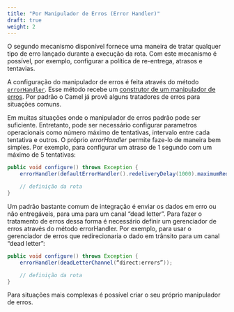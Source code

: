 ```yaml
---
title: "Por Manipulador de Erros (Error Handler)"
draft: true
weight: 2
---
```


O segundo mecanismo disponível fornece uma maneira de tratar qualquer tipo de erro lançado durante a execução da rota. Com este mecanismo é possível, por exemplo, configurar a política de re-entrega, atrasos e tentavias.

A configuração do manipulador de erros é feita através do método [`errorHandler`](https://www.javadoc.io/static/org.apache.camel/camel-core-model/3.11.1/org/apache/camel/builder/RouteBuilder.html#errorHandler-org.apache.camel.builder.ErrorHandlerBuilder-). Esse método recebe um [construtor de um manipulador de erros](https://www.javadoc.io/static/org.apache.camel/camel-core-model/3.11.1/org/apache/camel/builder/ErrorHandlerBuilder.html). Por padrão o Camel já provê alguns tratadores de erros para situações comuns.

Em muitas situações onde o manipulador de erros padrão pode ser suficiente. Entretanto, pode ser necessário configurar parametros operacionais como número máximo de tentativas, intervalo entre cada tentativa e outros. O próprio _errorHandler_ permite faze-lo de maneira bem simples. Por exemplo, para configurar um atraso de 1 segundo com um máximo de 5 tentativas:

```java
public void configure() throws Exception {
	errorHandler(defaultErrorHandler().redeliveryDelay(1000).maximumRedeliveries(5));

	// definição da rota
}
```

Um padrão bastante comum de integração é enviar os dados em erro ou não entregáveis, para uma para um canal “dead letter”. Para fazer o tratamento de erros dessa forma é necessário definir um gerenciador de erros através do método errorHandler. Por exemplo, para usar o gerenciador de erros que redirecionaria o dado em trânsito para um canal “dead letter”:

```java
public void configure() throws Exception {
	errorHandler(deadLetterChannel(“direct:errors”));

	// definição da rota
}
```

Para situações mais complexas é possível criar o seu próprio manipulador de erros.

